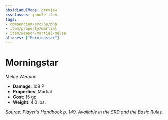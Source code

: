```yaml
---
obsidianUIMode: preview
cssclasses: json5e-item
tags:
- compendium/src/5e/phb
- item/property/martial
- item/weapon/martial/melee
aliases: ["Morningstar"]
---
```

# Morningstar
*Melee Weapon*  

- **Damage**: 1d8 P
- **Properties**: Martial
- **Cost**: 15 gp
- **Weight**: 4.0 lbs.

*Source: Player's Handbook p. 149. Available in the SRD and the Basic Rules.*